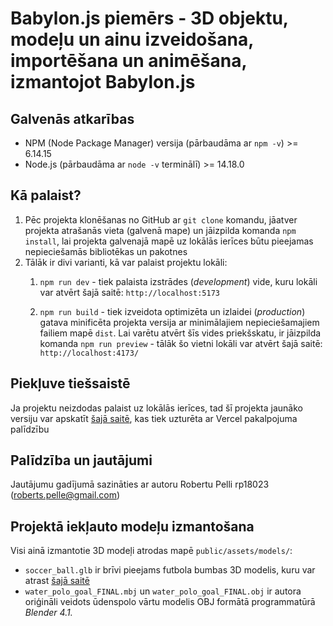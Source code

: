 # Babylon.js piemērs - 3D objektu, modeļu un ainu izveidošana, importēšana un animēšana, izmantojot Babylon.js

## Galvenās atkarības
- NPM (Node Package Manager) versija (pārbaudāma ar `npm -v`) >= 6.14.15
- Node.js (pārbaudāma ar `node -v` terminālī) >= 14.18.0

## Kā palaist?
1. Pēc projekta klonēšanas no GitHub ar `git clone` komandu, jāatver projekta atrašanās vieta (galvenā mape) un jāizpilda komanda `npm install`, lai projekta galvenajā mapē uz lokālās ierīces būtu pieejamas nepieciešamās bibliotēkas un pakotnes
2. Tālāk ir divi varianti, kā var palaist projektu lokāli:
    1. `npm run dev` - tiek palaista izstrādes (_development_) vide, kuru lokāli var atvērt šajā saitē: `http://localhost:5173`
    
    2. `npm run build` - tiek izveidota optimizēta un izlaidei (_production_) gatava minificēta projekta versija ar minimālajiem nepieciešamajiem failiem mapē `dist`. Lai varētu atvērt šīs vides priekšskatu, ir jāizpilda komanda `npm run preview` - tālāk šo vietni lokāli var atvērt šajā saitē: `http://localhost:4173/`

## Piekļuve tiešsaistē
Ja projektu neizdodas palaist uz lokālās ierīces, tad šī projekta jaunāko versiju var apskatīt [šajā saitē](https://robertspelle-3d-babylonjs-svelte-model-viewer-demo.vercel.app/), kas tiek uzturēta ar Vercel pakalpojuma palīdzību


## Palīdzība un jautājumi
Jautājumu gadījumā sazināties ar autoru Robertu Pelli rp18023 (roberts.pelle@gmail.com)

## Projektā iekļauto modeļu izmantošana
Visi ainā izmantotie 3D modeļi atrodas mapē `public/assets/models/`:
* `soccer_ball.glb` ir brīvi pieejams futbola bumbas 3D modelis, kuru var atrast [šajā saitē](https://sketchfab.com/3d-models/soccer-ball-a51de12e975a425184496fbabc728ca3)
* `water_polo_goal_FINAL.mbj` un `water_polo_goal_FINAL.obj` ir autora oriģināli veidots ūdenspolo vārtu modelis OBJ formātā programmatūrā _Blender 4.1._